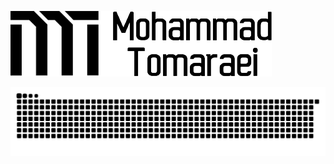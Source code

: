 <a href="https://tomaraei.com"><img src="https://github.com/themreza/themreza/raw/master/mohammad-tomaraei.png"></a>
 
<img src="https://raw.githubusercontent.com/themreza/themreza/master/stats.svg"/>
